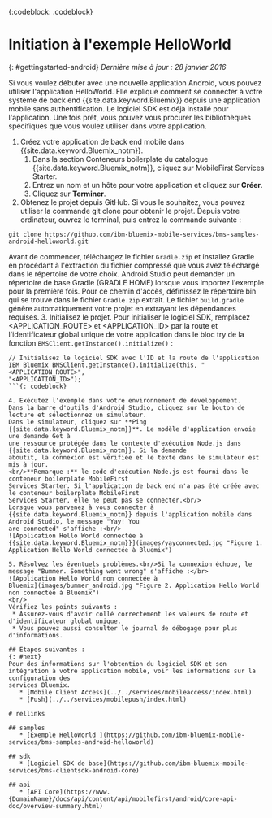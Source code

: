 <!-- Attribute definitions -->
{:codeblock: .codeblock}

# Initiation à l'exemple HelloWorld 
{: #gettingstarted-android}
*Dernière mise à jour : 28 janvier 2016*  

Si vous voulez débuter avec une nouvelle application Android, vous pouvez utiliser l'application HelloWorld. Elle explique comment se connecter à votre système de back end {{site.data.keyword.Bluemix}} depuis une application
mobile sans authentification. Le logiciel SDK est déjà installé pour l'application. Une fois prêt, vous pouvez vous procurer les bibliothèques spécifiques que vous voulez utiliser dans
votre application.

1. Créez votre application de back end mobile dans {{site.data.keyword.Bluemix_notm}}.
    1. Dans la section Conteneurs boilerplate du catalogue {{site.data.keyword.Bluemix_notm}}, cliquez sur MobileFirst
Services
Starter.
    2. Entrez un nom et un hôte pour votre application et cliquez sur **Créer**.
    3. Cliquez sur **Terminer**.
2. Obtenez le projet depuis GitHub. Si vous le souhaitez, vous pouvez utiliser la commande git clone pour obtenir le projet. Depuis votre ordinateur, ouvrez le
terminal, puis entrez la commande suivante :
```
git clone https://github.com/ibm-bluemix-mobile-services/bms-samples-android-helloworld.git
```
Avant de commencer, téléchargez le fichier `Gradle.zip` et installez Gradle en procédant à l'extraction du fichier compressé que vous avez téléchargé dans le
répertoire de votre choix. Android Studio peut demander un répertoire de base Gradle (GRADLE HOME) lorsque vous importez l'exemple pour la première fois. Pour ce chemin d'accès, définissez le répertoire bin qui se trouve dans le fichier `Gradle.zip` extrait. Le fichier
`build.gradle` génère automatiquement votre projet en extrayant les dépendances requises.
3. Initialisez le projet.
Pour initialiser le logiciel SDK, remplacez &lt;APPLICATION_ROUTE&gt; et &lt;APPLICATION_ID&gt; par la route et l'identificateur global unique de votre
application dans le bloc try de la fonction `BMSClient.getInstance().initialize()` :
```
// Initialisez le logiciel SDK avec l'ID et la route de l'application IBM Bluemix BMSClient.getInstance().initialize(this, "<APPLICATION_ROUTE>",
"<APPLICATION_ID>");
```{: codeblock}

4. Exécutez l'exemple dans votre environnement de développement.
Dans la barre d'outils d'Android Studio, cliquez sur le bouton de lecture et sélectionnez un simulateur.
Dans le simulateur, cliquez sur **Ping {{site.data.keyword.Bluemix_notm}}**. Le modèle d'application envoie une demande Get à
une ressource protégée dans le contexte d'exécution Node.js dans {{site.data.keyword.Bluemix_notm}}. Si la demande
aboutit, la connexion est vérifiée et le texte dans le simulateur est mis à jour.
<br/>**Remarque :** le code d'exécution Node.js est fourni dans le conteneur boilerplate MobileFirst
Services Starter. Si l'application de back end n'a pas été créée avec le conteneur boilerplate MobileFirst
Services Starter, elle ne peut pas se connecter.<br/>
Lorsque vous parvenez à vous connecter à {{site.data.keyword.Bluemix_notm}} depuis l'application mobile dans Android Studio, le message "Yay! You
are connected" s'affiche :<br/>
![Application Hello World connectée à {{site.data.keyword.Bluemix_notm}}](images/yayconnected.jpg "Figure 1. Application Hello World connectée à Bluemix")

5. Résolvez les éventuels problèmes.<br/>Si la connexion échoue, le message "Bummer. Something went wrong" s'affiche :</br>
![Application Hello World non connectée à
Bluemix](images/bummer_android.jpg "Figure 2. Application Hello World non connectée à Bluemix")
<br/>
Vérifiez les points suivants :
 * Assurez-vous d'avoir collé correctement les valeurs de route et d'identificateur global unique.
 * Vous pouvez aussi consulter le journal de débogage pour plus d'informations.

## Etapes suivantes :
{: #next}
Pour des informations sur l'obtention du logiciel SDK et son intégration à votre application mobile, voir les informations sur la configuration des
services Bluemix.
   * [Mobile Client Access](../../services/mobileaccess/index.html)
   * [Push](../../services/mobilepush/index.html)

# rellinks

## samples
   * [Exemple HelloWorld ](https://github.com/ibm-bluemix-mobile-services/bms-samples-android-helloworld)

## sdk
   * [Logiciel SDK de base](https://github.com/ibm-bluemix-mobile-services/bms-clientsdk-android-core)

## api
   * [API Core](https://www.{DomainName}/docs/api/content/api/mobilefirst/android/core-api-doc/overview-summary.html)
